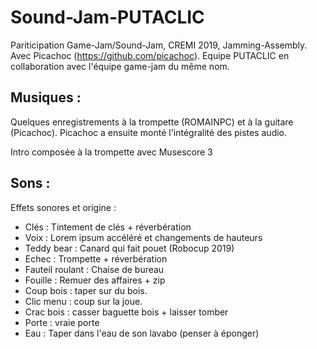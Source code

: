 # Sound-Jam-PUTACLIC
Pariticipation Game-Jam/Sound-Jam, CREMI 2019, Jamming-Assembly.
Avec Picachoc (https://github.com/picachoc). Equipe PUTACLIC en collaboration avec l'équipe game-jam du même nom.

## Musiques :
Quelques enregistrements à la trompette (ROMAINPC) et à la guitare (Picachoc). Picachoc a ensuite monté l'intégralité des pistes audio.

Intro composée à la trompette avec Musescore 3

## Sons :
Effets sonores et origine :

* Clés : Tintement de clés + réverbération
* Voix : Lorem ipsum accéléré et changements de hauteurs
* Teddy bear : Canard qui fait pouet (Robocup 2019)
* Echec : Trompette + réverbération
* Fauteil roulant : Chaise de bureau
* Fouille : Remuer des affaires + zip
* Coup bois : taper sur du bois.
* Clic menu : coup sur la joue.
* Crac bois : casser baguette bois + laisser tomber
* Porte : vraie porte
* Eau : Taper dans l'eau de son lavabo (penser à éponger)
